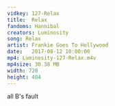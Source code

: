 ```yaml
---
vidkey: 127-Relax
title:  Relax
fandoms: Hannibal
creators: Luminosity
song: Relax
artist: Frankie Goes To Hollywood
date:   2017-08-12 10:00:00
mp4: Luminosity-127-Relax.m4v
mp4size: 30.38 MB
width: 720
height: 404
---
```


all B's fault
  